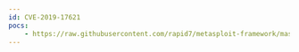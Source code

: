 ```yaml
---
id: CVE-2019-17621
pocs:
    - https://raw.githubusercontent.com/rapid7/metasploit-framework/master/modules/exploits/linux/upnp/dlink_dir859_subscribe_exec.rb
---
```

